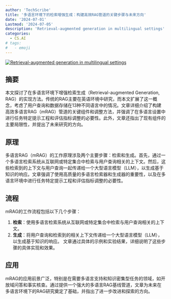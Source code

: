 ```yaml
---
author: 'TechScribe'
title: '多语言环境下的检索增强生成：构建高效RAG管道的关键步骤与未来方向'
date: '2024-07-01'
Lastmod: '2024-07-05'
description: 'Retrieval-augmented generation in multilingual settings'
categories:
  - CS.AI
# tags:
#   - emoji
---
```


[![Retrieval-augmented generation in multilingual settings](https://arxiv-research-1301205113.cos.ap-guangzhou.myqcloud.com/images/2407.01463v1.pdf_0.jpg)](https://arxiv.org/abs/2407.01463v1)

## 摘要

本文探讨了在多语言环境下增强检索生成（Retrieval-augmented Generation, RAG）的实现方法。传统的RAG主要在英语环境中研究，而本文扩展了这一概念，考虑了用户查询和数据存储在13种不同语言中的情况。文章详细介绍了构建高效多语言RAG（mRAG）管道的关键组件和调整方法，并强调了在多语言设置中进行任务特定提示工程和评估指标调整的必要性。此外，文章还指出了现有组件的主要局限性，并提出了未来研究的方向。<!--more-->

## 原理

多语言RAG（mRAG）的工作原理涉及两个主要步骤：检索和生成。首先，通过一个多语言检索系统从互联网或特定集合中检索与用户查询相关的上下文。然后，这些检索到的上下文与用户查询一起传递给一个大型语言模型（LLM），以生成基于知识的响应。文章强调了使用高质量的多语言检索器和生成器的重要性，以及在多语言环境中进行任务特定提示工程和评估指标调整的必要性。

## 流程

mRAG的工作流程包括以下几个步骤：
1. **检索**：使用多语言检索系统从互联网或特定集合中检索与用户查询相关的上下文。
2. **生成**：将用户查询和检索到的相关上下文传递给一个大型语言模型（LLM），以生成基于知识的响应。
文章通过具体的示例和实验结果，详细说明了这些步骤的具体实现和效果。

## 应用

mRAG的应用前景广泛，特别是在需要多语言支持和知识密集型任务的领域，如开放域问答和事实核查。通过提供一个强大的多语言RAG基线管道，文章为未来在多语言环境下的RAG研究奠定了基础，并指出了进一步改进和探索的方向。